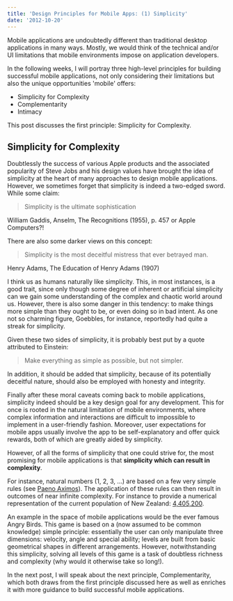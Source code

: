 ```yaml
---
title: 'Design Principles for Mobile Apps: (1) Simplicity'
date: '2012-10-20'
---
```


Mobile applications are undoubtedly different than traditional desktop applications in many ways. Mostly, we would think of the technical and/or UI limitations that mobile environments impose on application developers.

In the following weeks, I will portray three high-level principles for building successful mobile applications, not only considering their limitations but also the unique opportunities 'mobile' offers:

- Simplicity for Complexity
- Complementarity
- Intimacy

This post discusses the first principle: Simplicity for Complexity.

## Simplicity for Complexity

Doubtlessly the success of various Apple products and the associated popularity of Steve Jobs and his design values have brought the idea of simplicity at the heart of many approaches to design mobile applications. However, we sometimes forget that simplicity is indeed a two-edged sword. While some claim:

> Simplicity is the ultimate sophistication

William Gaddis, Anselm, The Recognitions (1955), p. 457 or Apple Computers?!

There are also some darker views on this concept:

> Simplicity is the most deceitful mistress that ever betrayed man.

Henry Adams, The Education of Henry Adams (1907)

I think us as humans naturally like simplicity. This, in most instances, is a good trait, since only though some degree of inherent or artificial simplicity can we gain some understanding of the complex and chaotic world around us. However, there is also some danger in this tendency: to make things more simple than they ought to be, or even doing so in bad intent. As one not so charming figure, Goebbles, for instance, reportedly had quite a streak for simplicity.

Given these two sides of simplicity, it is probably best put by a quote attributed to Einstein:

> Make everything as simple as possible, but not simpler.

In addition, it should be added that simplicity, because of its potentially deceitful nature, should also be employed with honesty and integrity.

Finally after these moral caveats coming back to mobile applications, simplicity indeed should be a key design goal for any development. This for once is rooted in the natural limitation of mobile environments, where complex information and interactions are difficult to impossible to implement in a user-friendly fashion. Moreover, user expectations for mobile apps usually involve the app to be self-explanatory and offer quick rewards, both of which are greatly aided by simplicity.

However, of all the forms of simplicity that one could strive for, the most promising for mobile applications is that **simplicity which can result in complexity**.

For instance, natural numbers (1, 2, 3, …) are based on a few very simple rules (see [Paeno Aximos](http://en.wikipedia.org/wiki/Peano_axioms)). The application of these rules can then result in outcomes of near infinite complexity. For instance to provide a numerical representation of the current population of New Zealand: [4,405,200](https://www.google.com/search?q=New+Zealand+population).

An example in the space of mobile applications would be the ever famous Angry Birds. This game is based on a (now assumed to be common knowledge) simple principle: essentially the user can only manipulate three dimensions: velocity, angle and special ability; levels are built from basic geometrical shapes in different arrangements. However, notwithstanding this simplicity, solving all levels of this game is a task of doubtless richness and complexity (why would it otherwise take so long!).

In the next post, I will speak about the next principle, Complementarity, which both draws from the first principle discussed here as well as enriches it with more guidance to build successful mobile applications.
